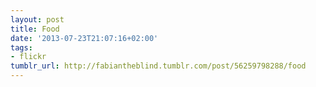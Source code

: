 ```yaml
---
layout: post
title: Food
date: '2013-07-23T21:07:16+02:00'
tags:
- flickr
tumblr_url: http://fabiantheblind.tumblr.com/post/56259798288/food
---
```

